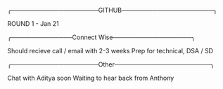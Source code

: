 ╭────────────────────GITHUB─────────────────────╮

ROUND 1 - Jan 21










╭──────────────Connect Wise──────────────────╮

Should recieve call / email with 2-3 weeks
Prep for technical, DSA / SD





╭────────────────────Other──────────────────────╮

Chat with Aditya soon
Waiting to hear back from Anthony
